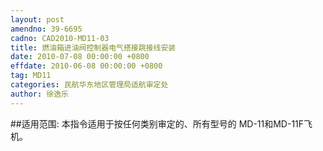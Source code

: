 ```yaml
---
layout: post
amendno: 39-6695
cadno: CAD2010-MD11-03
title: 燃油箱进油阀控制器电气搭接跳接线安装
date: 2010-07-08 00:00:00 +0800
effdate: 2010-06-08 00:00:00 +0800
tag: MD11
categories: 民航华东地区管理局适航审定处
author: 徐逸乐
---
```


##适用范围:
本指令适用于按任何类别审定的、所有型号的 MD-11和MD-11F飞机。

